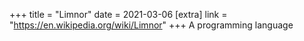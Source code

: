 +++
title = "Limnor"
date = 2021-03-06
[extra]
link = "https://en.wikipedia.org/wiki/Limnor"
+++
A programming language


